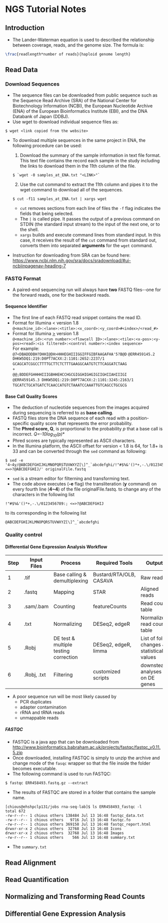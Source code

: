 # NGS Tutorial Notes
## Introduction
+ The Lander-Waterman equation is used to described the relationship between coverage, reads, and the genome size. The formula is:

```tex
\frac{readlength*number of reads}{haploid genome length}
```

## Read Data
### Download Sequences
+ The sequence files can be downloaded from public sequence  such as the Sequence Read Archive (SRA) of the National Center for Biotechnology Information (NCBI), the European Nucleotide Archive (ENA) of the European Bioinformatics Institute (EBI), and the DNA Databank of Japan (DDBJ).
+ Use wget to download individual sequence files as:  
```
$ wget <link copied from the website>
```
+ To download multiple sequences in the same project in ENA, the following procedure can be used:
  1.  Download the summary of the sample information in text file format. This text file contains the record each sample in the study including the links to download them in the 11th column of the file.
  ```
  $ `wget -0 samples_at_ENA.txt "<LINK>"`
  ```
  2.  Use the cut command to extract the 11th column and pipes it to the wget command to download all of the sequences.
  ```
  $ cut -f11 samples_at_ENA.txt | xargs wget
  ```
   + `cut` removes sections from each line of files the `-f` flag indicates the fields that being selected.
   + The `|` is called pipe. It passes the output of a previous command on STDIN (the standard input stream) to the input of the next one, or to the shell.
   + `xargs` builds and execute command lines from standard input. In this case, it receives the result of the `cut` command from standard out, converts them into separated **arguments** for the `wget` command.

+ Instruction for downloading from SRA can be found here:
https://www.ncbi.nlm.nih.gov/sra/docs/sradownload/#ui-ncbiinpagenav-heading-7

### FASTQ Format
+ A paired-end sequencing run will always have **two** FASTQ files--one for the forward reads, one for the backward reads.

#### Sequence Identifier
+ The first line of each FASTQ read snippet contains the read ID.
 + Format for Illumina  < version 1.8  
 `@<machine_id>:<lane>:<title>:<x_coord>:<y_coord>#<index>/<read_#>`
 + Format for Illumina <u>\></u> version 1.8  
 `@<machine_id>:<run number>:<flowcell ID>:<lane>:<tile>:<x-pos>:<y-pos><read>:<is filtered>:<control number>:<index sequence>`  
 For example:  
`@7<DBADDDBH?DHHI@DH>HHHEGHIIIGGIFFGIBFAAGAFHA'5?B@D`
`@ERR459145.2 DHKW5DQ1:219:D0PT7ACXX:2:1101:2652:2237/1`  
`GCAGCATCGGCCTTTTGCTTCTCTTTGAAGGCAATGTCTTCAGGATCTAAG`  
`+`  
`@@;BDDEFGHHHHIIIGBHHEHCCHGCGIGGHIGHGIGIIGHIIAHIIIGI`  
`@ERR459145.3 DHKW5DQ1:219:D0PT7ACXX:2:1101:3245:2163/1`  
`TGCATCTGCATGATCTCAACCATGTCTAAATCCAAATTGTCAGCCTGCGCG`

#### Base Call Quality Scores
+ The deduction of nucleotide sequences from the images acquired during sequencing is referred to as **base calling**.
+ FASTQ files store the DNA sequence of each read with a position-specific quality score that represents the error probability.
+ The **Phred score, Q**, is proportional to the probability _p_ that a base call is incorrect.
**Q=-10*_log_<sub>10</sub>(_p_)**
+ Phred scores are typically represented as ASCII characters.
+ In the Illumina platform, the ASCII offset for version < 1.8 is 64, for 1.8+ is 33 and can be converted through the `sed` command as following:
```
$ sed -e '4~4y/@ABCDEFGHIJKLMNOPQRSTUVWXYZ[\]^_`abcdefghi/!"#$%&'()*+,-.\/0123456789:; <=>?@ABCDEFGHIJ/' originalFile.fastq
```
 + `sed` is a stream editor for filterning and transforming text.
 + The code above executes (**-e** flag) the transliteration (**y** command) on every fourth line (**4~4**) of the file originalFile.fastq. to change any of the characters in the following list
```
!"#$%&'()*+,-.\/0123456789:; <=>?@ABCDEFGHIJ
```
to its corresponding in the following list
```
@ABCDEFGHIJKLMNOPQRSTUVWXYZ[\]^_`abcdefghi
```
### Quality control

#### Differential Gene Expression Analysis Workflow

|Step|Input Files |Process |Required Tools |Output|Quality Control|
|----|------|--------|---------|------|---------|
|1   |.tif  |Base calling & demultiplexing |Bustard/RTA/OLB, CASAVA|Raw reads|FASTQC |
|2   |.fastq|Mapping |STAR|Aligned reads|RSeQc|
|3   |.sam/.bam|Counting|featureCounts|Read count table|Descriptive plots
|4   |.txt|Normalizing|DESeq2, edgeR|Normalized read count table|Descriptive plots|
|5   |.Robj| DE test & multiple testing correction|DESeq2, edgeR, limma|List of fold changes & statistical values|Descriptive plots|
|6   |.Robj, .txt|Filtering|customized scripts|downsteam analyses on DE genes|n/a|

+ A poor sequence run will be most likely caused by
  + PCR duplicates
  + adapter contamination
  + rRNA and tRNA reads
  + unmappable reads

##### FASTQC

+ FASTQC is a java app that can be downloaded from http://www.bioinformatics.babraham.ac.uk/projects/fastqc/fastqc_v0.11.5.zip
+ Once downloaded, installing FASTQC is simply to unzip the archive and change mode of the `fasqc` wrapper so that the file inside the folder becomes executable.
+ The following command is used to run FASTQC:
```
$ fastqc ERR458493.fastq.gz --extract
```
+ The results of FASTQC are stored in a folder that contains the sample name.
```
[chious@ehshpclp131/jobs rna-seq-lab]$ ls ERR458493_fastqc -l
total 672
-rw-r--r-- 1 chious others 138484 Jul 13 16:48 fastqc_data.txt
-rw-r--r-- 1 chious others   9716 Jul 13 16:48 fastqc.fo
-rw-r--r-- 1 chious others 369158 Jul 13 16:48 fastqc_report.html
drwxr-xr-x 2 chious others  32768 Jul 13 16:48 Icons
drwxr-xr-x 2 chious others  32768 Jul 13 16:48 Images
-rw-r--r-- 1 chious others    566 Jul 13 16:48 summary.txt
```
+ The `summary.txt`

## Read Alignment
## Read Quantification
## Normalizing and Transforming Read Counts
## Differential Gene Expression Analysis
